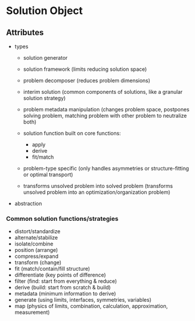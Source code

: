# Solution Object

## Attributes

  - types

    - solution generator

    - solution framework (limits reducing solution space)

    - problem decomposer (reduces problem dimensions)

    - interim solution (common components of solutions, like a granular solution strategy)

    - problem metadata manipulation (changes problem space, postpones solving problem, matching problem with other problem to neutralize both)

    - solution function built on core functions:

      - apply
      - derive
      - fit/match

    - problem-type specific (only handles asymmetries or structure-fitting or optimal transport)

    - transforms unsolved problem into solved problem (transforms unsolved problem into an optimization/organization problem)

  - abstraction

### Common solution functions/strategies

  - distort/standardize
  - alternate/stabilize
  - isolate/combine
  - position (arrange)
  - compress/expand
  - transform (change)
  - fit (match/contain/fill structure)
  - differentiate (key points of difference)
  - filter (find: start from everything & reduce)
  - derive (build: start from scratch & build)
  - metadata (minimum information to derive)
  - generate (using limits, interfaces, symmetries, variables)
  - map (physics of limits, combination, calculation, approximation, measurement)

